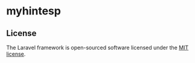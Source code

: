 <h1>myhintesp</h1>
<a></a>

<p>

</p>

## License

The Laravel framework is open-sourced software licensed under the [MIT license](https://opensource.org/licenses/MIT).
